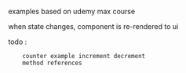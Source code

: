 examples based on udemy max course  

when state changes, component is re-rendered to ui  


todo :

        counter example increment decrement
        method references
